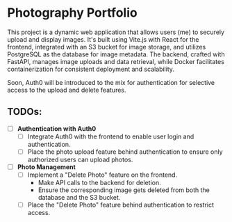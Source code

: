 # Photography Portfolio
This project is a dynamic web application that allows users (me) to securely upload and display images. It's built using Vite.js with React for the frontend, integrated with an S3 bucket for image storage, and utilizes PostgreSQL as the database for image metadata. The backend, crafted with FastAPI, manages image uploads and data retrieval, while Docker facilitates containerization for consistent deployment and scalability.

Soon, Auth0 will be introduced to the mix for authentication for selective access to the upload and delete features.

## TODOs:
- [ ] **Authentication with Auth0**
  - [ ] Integrate Auth0 with the frontend to enable user login and authentication.
  - [ ] Place the photo upload feature behind authentication to ensure only authorized users can upload photos.

- [ ] **Photo Management**
  - [ ] Implement a "Delete Photo" feature on the frontend.
    - Make API calls to the backend for deletion.
    - Ensure the corresponding image gets deleted from both the database and the S3 bucket.
  - [ ] Place the "Delete Photo" feature behind authentication to restrict access.
